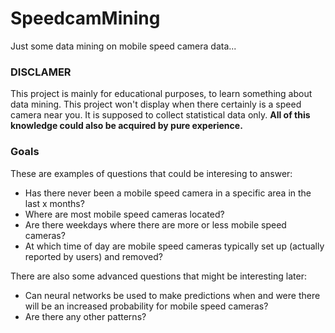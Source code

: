 # SpeedcamMining
Just some data mining on mobile speed camera data...

### DISCLAMER
This project is mainly for educational purposes, to learn something about data mining.
This project won't display when there certainly is a speed camera near you. It is supposed to collect statistical data only.
**All of this knowledge could also be acquired by pure experience.**

### Goals
These are examples of questions that could be interesing to answer:
- Has there never been a mobile speed camera in a specific area in the last x months?
- Where are most mobile speed cameras located?
- Are there weekdays where there are more or less mobile speed cameras?
- At which time of day are mobile speed cameras typically set up (actually reported by users) and removed?

There are also some advanced questions that might be interesting later:
- Can neural networks be used to make predictions when and were there will be an increased probability for mobile speed cameras?
- Are there any other patterns?
